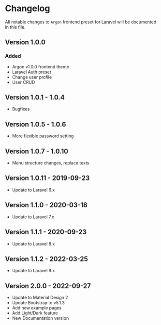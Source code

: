 # Changelog

All notable changes to `Argon` frontend preset for Laravel will be documented in this file.

## Version 1.0.0

### Added
- Argon v1.0.0 frontend theme
- Laravel Auth preset
- Change user profile
- User CRUD

## Version 1.0.1 - 1.0.4 
  - Bugfixes

## Version 1.0.5 - 1.0.6
  - More flexible password setting

## Version 1.0.7 - 1.0.10
  - Menu structure changes, replace texts
  
## Version 1.0.11 - 2019-09-23
  - Update to Laravel 6.x  
  
## Version 1.1.0 - 2020-03-18
  - Update to Laravel 7.x
  
## Version 1.1.1 - 2020-09-23
  - Update to Laravel 8.x

## Version 1.1.2 - 2022-03-25
  - Update to Laravel 9.x

## Version 2.0.0 - 2022-09-27
  - Update to Material Design 2
  - Update Bootstrap to v5.1.3
  - Add new example pages
  - Add Light/Dark feature
  - New Documentation version
